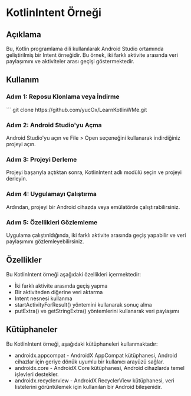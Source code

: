 <h1>KotlinIntent Örneği</h1>

<h2>Açıklama</h2>
<p>Bu, Kotlin programlama dili kullanılarak Android Studio ortamında geliştirilmiş bir Intent örneğidir. Bu örnek, iki farklı aktivite arasında veri paylaşımını ve aktiviteler arası geçişi göstermektedir.</p>

<h2>Kullanım</h2>

<h3>Adım 1: Reposu Klonlama veya İndirme</h3>
<p>```
git clone https://github.com/yucOx/LearnKotlinWMe.git
<h3>Adım 2: Android Studio'yu Açma</h3>
<p>Android Studio'yu açın ve File > Open seçeneğini kullanarak indirdiğiniz projeyi açın.</p>
<h3>Adım 3: Projeyi Derleme</h3>
<p>Projeyi başarıyla açtıktan sonra, KotlinIntent adlı modülü seçin ve projeyi derleyin.</p>
<h3>Adım 4: Uygulamayı Çalıştırma</h3>
<p>Ardından, projeyi bir Android cihazda veya emülatörde çalıştırabilirsiniz.</p>
<h3>Adım 5: Özellikleri Gözlemleme</h3>
<p>Uygulama çalıştırıldığında, iki farklı aktivite arasında geçiş yapabilir ve veri paylaşımını gözlemleyebilirsiniz.</p>
<h2>Özellikler</h2>
<p>Bu KotlinIntent örneği aşağıdaki özellikleri içermektedir:</p>
<ul>
  <li>İki farklı aktivite arasında geçiş yapma</li>
  <li>Bir aktiviteden diğerine veri aktarma</li>
  <li>Intent nesnesi kullanma</li>
  <li>startActivityForResult() yöntemini kullanarak sonuç alma</li>
  <li>putExtra() ve getStringExtra() yöntemlerini kullanarak veri paylaşımı</li>
</ul>
<h2>Kütüphaneler</h2>
<p>Bu KotlinIntent örneği, aşağıdaki kütüphaneleri kullanmaktadır:</p>
<ul>
  <li>androidx.appcompat - AndroidX AppCompat kütüphanesi, Android cihazlar için geriye dönük uyumlu bir kullanıcı arayüzü sağlar.</li>
  <li>androidx.core - AndroidX Core kütüphanesi, Android cihazlarda temel işlevleri destekler.</li>
<li>androidx.recyclerview - AndroidX RecyclerView kütüphanesi, veri listelerini görüntülemek için kullanılan bir Android bileşenidir.</li>
</ul>
